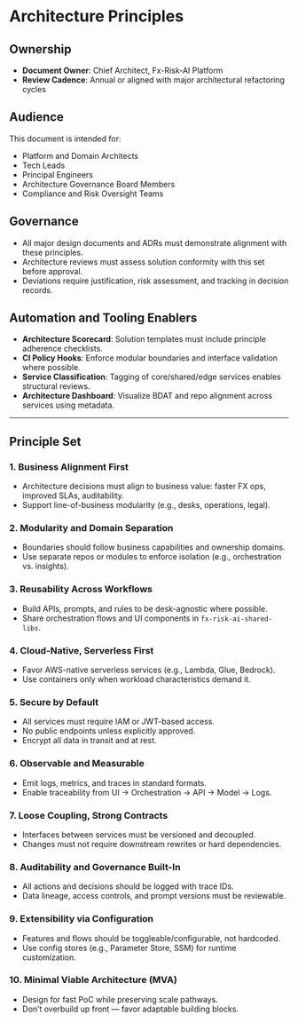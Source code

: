 # Architecture Principles

## Ownership

- **Document Owner**: Chief Architect, Fx-Risk-AI Platform
- **Review Cadence**: Annual or aligned with major architectural refactoring cycles

## Audience

This document is intended for:

- Platform and Domain Architects
- Tech Leads
- Principal Engineers
- Architecture Governance Board Members
- Compliance and Risk Oversight Teams

## Governance

- All major design documents and ADRs must demonstrate alignment with these principles.
- Architecture reviews must assess solution conformity with this set before approval.
- Deviations require justification, risk assessment, and tracking in decision records.

## Automation and Tooling Enablers

- **Architecture Scorecard**: Solution templates must include principle adherence checklists.
- **CI Policy Hooks**: Enforce modular boundaries and interface validation where possible.
- **Service Classification**: Tagging of core/shared/edge services enables structural reviews.
- **Architecture Dashboard**: Visualize BDAT and repo alignment across services using metadata.

---

## Principle Set

### 1. Business Alignment First

- Architecture decisions must align to business value: faster FX ops, improved SLAs, auditability.
- Support line-of-business modularity (e.g., desks, operations, legal).

### 2. Modularity and Domain Separation

- Boundaries should follow business capabilities and ownership domains.
- Use separate repos or modules to enforce isolation (e.g., orchestration vs. insights).

### 3. Reusability Across Workflows

- Build APIs, prompts, and rules to be desk-agnostic where possible.
- Share orchestration flows and UI components in `fx-risk-ai-shared-libs`.

### 4. Cloud-Native, Serverless First

- Favor AWS-native serverless services (e.g., Lambda, Glue, Bedrock).
- Use containers only when workload characteristics demand it.

### 5. Secure by Default

- All services must require IAM or JWT-based access.
- No public endpoints unless explicitly approved.
- Encrypt all data in transit and at rest.

### 6. Observable and Measurable

- Emit logs, metrics, and traces in standard formats.
- Enable traceability from UI → Orchestration → API → Model → Logs.

### 7. Loose Coupling, Strong Contracts

- Interfaces between services must be versioned and decoupled.
- Changes must not require downstream rewrites or hard dependencies.

### 8. Auditability and Governance Built-In

- All actions and decisions should be logged with trace IDs.
- Data lineage, access controls, and prompt versions must be reviewable.

### 9. Extensibility via Configuration

- Features and flows should be toggleable/configurable, not hardcoded.
- Use config stores (e.g., Parameter Store, SSM) for runtime customization.

### 10. Minimal Viable Architecture (MVA)

- Design for fast PoC while preserving scale pathways.
- Don’t overbuild up front — favor adaptable building blocks.
